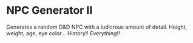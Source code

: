 # NPC Generator II
Generates a random D&D NPC with a ludicrous amount of detail. Height, weight, age, eye color... History!! *Everything!!*